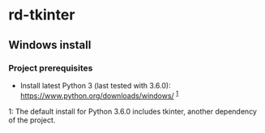 # rd-tkinter

## Windows install

### Project prerequisites

* Install latest Python 3 (last tested with 3.6.0): https://www.python.org/downloads/windows/ <sup>[1](#f1)</sup>


<a name="f1">1</a>: The default install for Python 3.6.0 includes tkinter, another dependency of the project.
